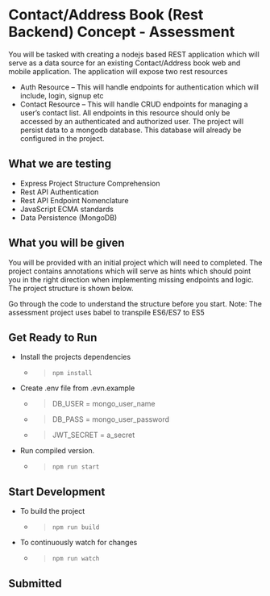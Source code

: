 
Contact/Address Book (Rest Backend) Concept - Assessment
===

You will be tasked with creating a nodejs based REST application which will serve as a data source for an existing Contact/Address book web and mobile application.
The application will expose two rest resources
- Auth Resource – This will handle endpoints for authentication which will include, login, signup etc
- Contact Resource – This will handle CRUD endpoints for managing a user’s contact list. All endpoints in this resource should only be accessed by an authenticated and authorized user.
The project will persist data to a mongodb database. This database will already be configured in the project.

What we are testing
--

- Express Project Structure Comprehension
- Rest API Authentication
- Rest API Endpoint Nomenclature
- JavaScript ECMA standards 
- Data Persistence (MongoDB)

What you will be given
--

You will be provided with an initial project which will need to completed. The project contains annotations which will serve as hints which should point you in the right direction when implementing missing endpoints and logic.
The project structure is shown below.

Go through the code to understand the structure before you start.
Note:
The assessment project uses babel to transpile ES6/ES7 to ES5

Get Ready to Run
---
- Install the projects dependencies 
    - > `npm install`
    
- Create .env file from .evn.example
    - > DB_USER = mongo_user_name
    - > DB_PASS = mongo_user_password
    - > JWT_SECRET = a_secret

- Run compiled version.
    - > `npm run start`

Start Development 
---

- To build the project
    - > `npm run build`
- To continuously watch for changes 
    - > `npm run watch`

Submitted
--

